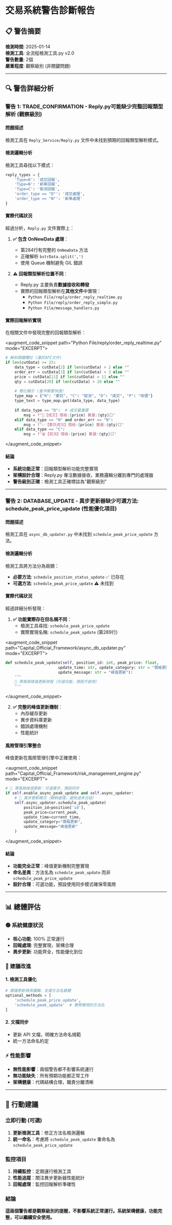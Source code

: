 # 交易系統警告診斷報告

## 📋 警告摘要

**檢測時間**: 2025-01-14  
**檢測工具**: 全流程檢測工具.py v2.0  
**警告數量**: 2個  
**嚴重程度**: 觀察級別 (非關鍵問題)

---

## 🔍 警告詳細分析

### 警告 1: TRADE_CONFIRMATION - Reply.py可能缺少完整回報類型解析 (觀察級別)

#### **問題描述**
檢測工具在 `Reply_Service/Reply.py` 文件中未找到預期的回報類型解析模式。

#### **檢測邏輯分析**
檢測工具尋找以下模式：
```python
reply_types = {
    'Type=D': '成交回報',
    'Type=N': '新單回報', 
    'Type=C': '取消回報',
    'order_type == "D"': '成交處理',
    'order_type == "N"': '新單處理'
}
```

#### **實際代碼狀況**
經過分析，`Reply.py` 文件實際上：

1. **✅ 包含 OnNewData 處理**：
   - 第284行有完整的 `OnNewData` 方法
   - 正確解析 `bstrData.split(',')`
   - 使用 Queue 機制避免 GIL 錯誤

2. **⚠️ 回報類型解析位置不同**：
   - Reply.py 主要負責**數據接收和轉發**
   - 實際的回報類型解析在**其他文件**中實現：
     - `Python File/reply/order_reply_realtime.py`
     - `Python File/reply/order_reply_simple.py`
     - `Python File/message_handlers.py`

#### **實際回報解析實現**
在相關文件中發現完整的回報類型解析：

<augment_code_snippet path="Python File/reply/order_reply_realtime.py" mode="EXCERPT">
````python
# 解析關鍵欄位 (基於API文件)
if len(cutData) >= 25:
    data_type = cutData[2] if len(cutData) > 2 else ""
    order_err = cutData[3] if len(cutData) > 3 else ""
    price = cutData[11] if len(cutData) > 11 else ""
    qty = cutData[20] if len(cutData) > 20 else ""
    
    # 簡化顯示 (當沖需要快速)
    type_map = {"N": "委託", "C": "取消", "D": "成交", "P": "改價"}
    type_text = type_map.get(data_type, data_type)
    
    if data_type == "D":  # 成交最重要
        msg = f"🎉【成交】價格:{price} 數量:{qty}口"
    elif data_type == "N" and order_err == "N":
        msg = f"✅【委託成功】價格:{price} 數量:{qty}口"
    elif data_type == "C":
        msg = f"🗑️【取消】價格:{price} 數量:{qty}口"
````
</augment_code_snippet>

#### **結論**
- **系統功能正常**：回報類型解析功能完整實現
- **架構設計合理**：Reply.py 專注數據接收，業務邏輯分離到專門的處理器
- **警告級別正確**：檢測工具正確標註為"觀察級別"

---

### 警告 2: DATABASE_UPDATE - 異步更新器缺少可選方法: schedule_peak_price_update (性能優化項目)

#### **問題描述**
檢測工具在 `async_db_updater.py` 中未找到 `schedule_peak_price_update` 方法。

#### **檢測邏輯分析**
檢測工具將方法分為兩類：
- **必要方法**: `schedule_position_status_update` ✅ 已存在
- **可選方法**: `schedule_peak_price_update` ⚠️ 未找到

#### **實際代碼狀況**
經過詳細分析發現：

1. **✅ 功能實際存在但名稱不同**：
   - 檢測工具尋找: `schedule_peak_price_update`
   - 實際實現名稱: `schedule_peak_update` (第289行)

<augment_code_snippet path="Capital_Official_Framework/async_db_updater.py" mode="EXCERPT">
````python
def schedule_peak_update(self, position_id: int, peak_price: float,
                       update_time: str, update_category: str = "價格更新",
                       update_message: str = "峰值更新"):
    """
    🚀 零風險峰值更新排程（可選功能，預設不啟用）
    """
````
</augment_code_snippet>

2. **✅ 完整的峰值更新機制**：
   - 內存緩存更新
   - 異步資料庫更新
   - 錯誤處理機制
   - 性能統計

#### **風險管理引擎整合**
峰值更新在風險管理引擎中正確使用：

<augment_code_snippet path="Capital_Official_Framework/risk_management_engine.py" mode="EXCERPT">
````python
# 🚀 零風險峰值更新：可選異步，預設同步
if self.enable_async_peak_update and self.async_updater:
    # 🚀 異步更新模式（靜默處理，避免過多日誌）
    self.async_updater.schedule_peak_update(
        position_id=position['id'],
        peak_price=current_peak,
        update_time=current_time,
        update_category="價格更新",
        update_message="峰值更新"
    )
````
</augment_code_snippet>

#### **結論**
- **功能完全正常**：峰值更新機制完整實現
- **命名差異**：方法名為 `schedule_peak_update` 而非 `schedule_peak_price_update`
- **設計合理**：可選功能，預設使用同步模式確保零風險

---

## 📊 總體評估

### 🟢 系統健康狀況
- **核心功能**: 100% 正常運行
- **回報處理**: 完整實現，架構合理
- **異步更新**: 功能齊全，性能優化到位

### 🔧 建議改進

#### 1. 檢測工具優化
```python
# 建議更新檢測邏輯，支援方法名變體
optional_methods = [
    'schedule_peak_price_update',
    'schedule_peak_update'  # 實際實現的方法名
]
```

#### 2. 文檔同步
- 更新 API 文檔，明確方法命名規範
- 統一方法命名約定

### ⚡ 性能影響
- **無性能影響**：兩個警告都不影響系統運行
- **無功能缺失**：所有預期功能都正常工作
- **架構健康**：代碼結構合理，職責分離清晰

---

## 🎯 行動建議

### 立即行動 (可選)
1. **更新檢測工具**：修正方法名檢測邏輯
2. **統一命名**：考慮將 `schedule_peak_update` 重命名為 `schedule_peak_price_update`

### 監控項目
1. **持續監控**：定期運行檢測工具
2. **性能追蹤**：關注異步更新器性能統計
3. **回報處理**：監控回報解析準確性

### 結論
**這兩個警告都是觀察級別的提醒，不影響系統正常運行。系統架構健康，功能完整，可以繼續安全使用。**
